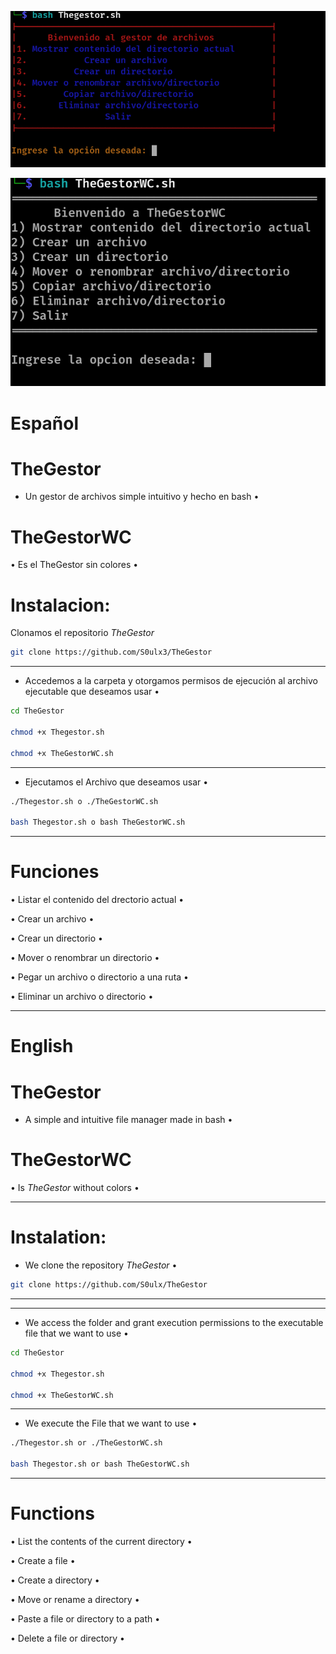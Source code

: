 ![TheGestor](https://github.com/S0ulx3/TheGestor/blob/main/TheGestor.png)

![TheGestorWC](https://github.com/S0ulx3/TheGestor/blob/main/TheGestorWC.png)

# Español
# TheGestor 

- Un gestor de archivos simple intuitivo y hecho en bash •

# TheGestorWC

• Es el TheGestor sin colores •

# Instalacion:

Clonamos el repositorio *TheGestor* 

```bash
git clone https://github.com/S0ulx3/TheGestor
```

--------------------------------------------------------------------------------------------------
- Accedemos a la carpeta y otorgamos permisos de ejecución al archivo ejecutable que deseamos usar •
```bash
cd TheGestor

chmod +x Thegestor.sh

chmod +x TheGestorWC.sh
```

---------------------------------------------
- Ejecutamos el Archivo que deseamos usar •
```bash
./Thegestor.sh o ./TheGestorWC.sh

bash Thegestor.sh o bash TheGestorWC.sh
```
---------------------------------------------

# Funciones

• Listar el contenido del drectorio actual •

• Crear un archivo •

• Crear un directorio •

• Mover o renombrar un directorio •

• Pegar un archivo o directorio a una ruta •

• Eliminar un archivo o directorio •

--------------------------------------------------------

# English
# TheGestor
- A simple and intuitive file manager made in bash •

# TheGestorWC

• Is *TheGestor* without colors •

---------------------------------------------

# Instalation:
- We clone the repository *TheGestor* •
```bash
git clone https://github.com/S0ulx/TheGestor
```
---------------------------------------------

---------------------------------------------
- We access the folder and grant execution permissions to the executable file that we want to use •
```bash
cd TheGestor
  
chmod +x Thegestor.sh

chmod +x TheGestorWC.sh
```

---------------------------------------------
- We execute the File that we want to use •
```bash
./Thegestor.sh or ./TheGestorWC.sh

bash Thegestor.sh or bash TheGestorWC.sh
```
---------------------------------------------

# Functions

• List the contents of the current directory •

• Create a file •

• Create a directory •

• Move or rename a directory •

• Paste a file or directory to a path •

• Delete a file or directory •



